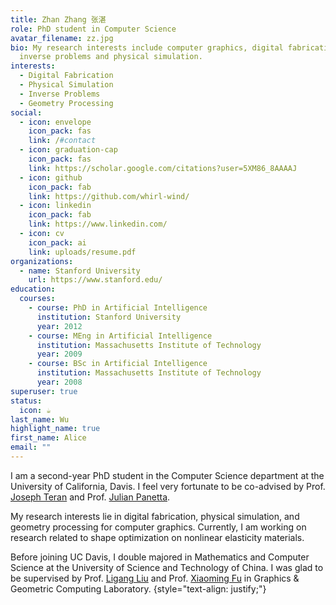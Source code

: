 ```yaml
---
title: Zhan Zhang 张湛
role: PhD student in Computer Science
avatar_filename: zz.jpg
bio: My research interests include computer graphics, digital fabrication,
  inverse problems and physical simulation.
interests:
  - Digital Fabrication
  - Physical Simulation
  - Inverse Problems
  - Geometry Processing
social:
  - icon: envelope
    icon_pack: fas
    link: /#contact
  - icon: graduation-cap
    icon_pack: fas
    link: https://scholar.google.com/citations?user=5XM86_8AAAAJ
  - icon: github
    icon_pack: fab
    link: https://github.com/whirl-wind/
  - icon: linkedin
    icon_pack: fab
    link: https://www.linkedin.com/
  - icon: cv
    icon_pack: ai
    link: uploads/resume.pdf
organizations:
  - name: Stanford University
    url: https://www.stanford.edu/
education:
  courses:
    - course: PhD in Artificial Intelligence
      institution: Stanford University
      year: 2012
    - course: MEng in Artificial Intelligence
      institution: Massachusetts Institute of Technology
      year: 2009
    - course: BSc in Artificial Intelligence
      institution: Massachusetts Institute of Technology
      year: 2008
superuser: true
status:
  icon: ☕️
last_name: Wu
highlight_name: true
first_name: Alice
email: ""
---
```

I am a second-year PhD student in the Computer Science department at the University of California, Davis. I feel very fortunate to be co-advised by Prof. [Joseph Teran](https://www.math.ucdavis.edu/~jteran/) and Prof. [Julian Panetta](https://julianpanetta.com/).

My research interests lie in digital fabrication, physical simulation, and geometry processing for computer graphics. Currently, I am working on research related to shape optimization on nonlinear elasticity materials.

Before joining UC Davis, I double majored in Mathematics and Computer Science at the University of Science and Technology of China. I was glad to be supervised by Prof. [Ligang Liu](http://staff.ustc.edu.cn/~lgliu/) and Prof. [Xiaoming Fu](https://ustc-gcl-f.github.io/) in Graphics & Geometric Computing Laboratory.
{style="text-align: justify;"}